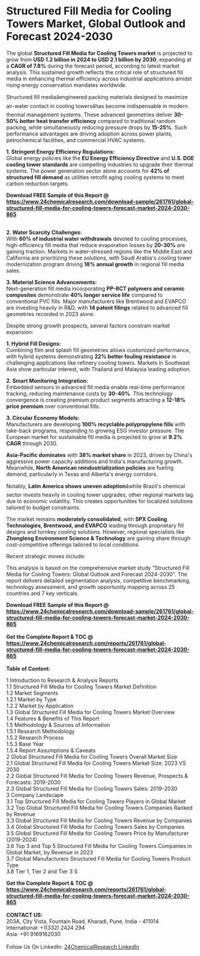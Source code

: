 <h1>Structured Fill Media for Cooling Towers Market, Global Outlook and Forecast 2024-2030</h1><p>The global <strong>Structured Fill Media for Cooling Towers market</strong> is projected to grow from <strong>USD 1.2 billion in 2024 to USD 2.1 billion by 2030</strong>, expanding at a <strong>CAGR of 7.8%</strong> during the forecast period, according to latest market analysis. This sustained growth reflects the critical role of structured fill media in enhancing thermal efficiency across industrial applications amidst rising energy conservation mandates worldwide.</p><p>Structured fill mediaâengineered packing materials designed to maximize air-water contact in cooling towersâhas become indispensable in modern thermal management systems. These advanced geometries deliver <strong>30-50% better heat transfer efficiency</strong> compared to traditional random packing, while simultaneously reducing pressure drops by <strong>15-25%</strong>. Such performance advantages are driving adoption across power plants, petrochemical facilities, and commercial HVAC systems.</p><p><strong>1. Stringent Energy Efficiency Regulations:</strong><br>
Global energy policies like the <strong>EU Energy Efficiency Directive</strong> and <strong>U.S. DOE cooling tower standards</strong> are compelling industries to upgrade their thermal systems. The power generation sector alone accounts for <strong>42% of structured fill demand</strong> as utilities retrofit aging cooling systems to meet carbon reduction targets.</p><div><b>Download FREE Sample of this Report @ 
            <a href="https://www.24chemicalresearch.com/download-sample/261761/global-structured-fill-media-for-cooling-towers-forecast-market-2024-2030-865">
            https://www.24chemicalresearch.com/download-sample/261761/global-structured-fill-media-for-cooling-towers-forecast-market-2024-2030-865</a></b></div><br><p><strong>2. Water Scarcity Challenges:</strong><br>
With <strong>60% of industrial water withdrawals</strong> devoted to cooling processes, high-efficiency fill media that reduce evaporation losses by <strong>20-30%</strong> are gaining traction. Markets in water-stressed regions like the Middle East and California are prioritizing these solutions, with Saudi Arabia's cooling tower modernization program driving <strong>18% annual growth</strong> in regional fill media sales.</p><p><strong>3. Material Science Advancements:</strong><br>
Next-generation fill media incorporating <strong>PP-RCT polymers and ceramic composites</strong> demonstrate <strong>40% longer service life</strong> compared to conventional PVC fills. Major manufacturers like Brentwood and EVAPCO are investing heavily in R&amp;D, with <strong>14 patent filings</strong> related to advanced fill geometries recorded in 2023 alone.</p><p>Despite strong growth prospects, several factors constrain market expansion:</p><p><strong>1. Hybrid Fill Designs:</strong><br>
Combining film and splash fill geometries allows customized performance, with hybrid systems demonstrating <strong>22% better fouling resistance</strong> in challenging applications like refinery cooling towers. Markets in Southeast Asia show particular interest, with Thailand and Malaysia leading adoption.</p><p><strong>2. Smart Monitoring Integration:</strong><br>
Embedded sensors in advanced fill media enable real-time performance tracking, reducing maintenance costs by <strong>30-40%</strong>. This technology convergence is creating premium product segments attracting a <strong>12-18% price premium</strong> over conventional fills.</p><p><strong>3. Circular Economy Models:</strong><br>
Manufacturers are developing <strong>100% recyclable polypropylene fills</strong> with take-back programs, responding to growing ESG investor pressure. The European market for sustainable fill media is projected to grow at <strong>9.2% CAGR</strong> through 2030.</p><p><strong>Asia-Pacific dominates</strong> with <strong>38% market share</strong> in 2023, driven by China's aggressive power capacity additions and India's manufacturing growth. Meanwhile, <strong>North American reindustrialization policies</strong> are fueling demand, particularly in Texas and Alberta's energy corridors.</p><p>Notably, <strong>Latin America shows uneven adoption</strong>âwhile Brazil's chemical sector invests heavily in cooling tower upgrades, other regional markets lag due to economic volatility. This creates opportunities for localized solutions tailored to budget constraints.</p><p>The market remains <strong>moderately consolidated</strong>, with <strong>SPX Cooling Technologies, Brentwood, and EVAPCO</strong> leading through proprietary fill designs and turnkey cooling solutions. However, regional specialists like <strong>Zhongleng Environment Science &amp; Technology</strong> are gaining share through cost-competitive offerings tailored to local conditions.</p><p>Recent strategic moves include:</p><p>This analysis is based on the comprehensive market study "Structured Fill Media for Cooling Towers: Global Outlook and Forecast 2024-2030". The report delivers detailed segmentation analysis, competitive benchmarking, technology assessment, and growth opportunity mapping across 25 countries and 7 key verticals.</p><div><b>Download FREE Sample of this Report @ 
            <a href="https://www.24chemicalresearch.com/download-sample/261761/global-structured-fill-media-for-cooling-towers-forecast-market-2024-2030-865">
            https://www.24chemicalresearch.com/download-sample/261761/global-structured-fill-media-for-cooling-towers-forecast-market-2024-2030-865</a></b></div><br><div><b>Get the Complete Report & TOC @ 
            <a href="https://www.24chemicalresearch.com/reports/261761/global-structured-fill-media-for-cooling-towers-forecast-market-2024-2030-865">
            https://www.24chemicalresearch.com/reports/261761/global-structured-fill-media-for-cooling-towers-forecast-market-2024-2030-865</a></b></div><br>
            <b>Table of Content:</b><p>1 Introduction to Research & Analysis Reports<br />
    1.1 Structured Fill Media for Cooling Towers Market Definition<br />
    1.2 Market Segments<br />
        1.2.1 Market by Type<br />
        1.2.2 Market by Application<br />
    1.3 Global Structured Fill Media for Cooling Towers Market Overview<br />
    1.4 Features & Benefits of This Report<br />
    1.5 Methodology & Sources of Information<br />
        1.5.1 Research Methodology<br />
        1.5.2 Research Process<br />
        1.5.3 Base Year<br />
        1.5.4 Report Assumptions & Caveats<br />
2 Global Structured Fill Media for Cooling Towers Overall Market Size<br />
    2.1 Global Structured Fill Media for Cooling Towers Market Size: 2023 VS 2030<br />
    2.2 Global Structured Fill Media for Cooling Towers Revenue, Prospects & Forecasts: 2019-2030<br />
    2.3 Global Structured Fill Media for Cooling Towers Sales: 2019-2030<br />
3 Company Landscape<br />
    3.1 Top Structured Fill Media for Cooling Towers Players in Global Market<br />
    3.2 Top Global Structured Fill Media for Cooling Towers Companies Ranked by Revenue<br />
    3.3 Global Structured Fill Media for Cooling Towers Revenue by Companies<br />
    3.4 Global Structured Fill Media for Cooling Towers Sales by Companies<br />
    3.5 Global Structured Fill Media for Cooling Towers Price by Manufacturer (2019-2024)<br />
    3.6 Top 3 and Top 5 Structured Fill Media for Cooling Towers Companies in Global Market, by Revenue in 2023<br />
    3.7 Global Manufacturers Structured Fill Media for Cooling Towers Product Type<br />
    3.8 Tier 1, Tier 2 and Tier 3 S</p><div><b>Get the Complete Report & TOC @ 
            <a href="https://www.24chemicalresearch.com/reports/261761/global-structured-fill-media-for-cooling-towers-forecast-market-2024-2030-865">
            https://www.24chemicalresearch.com/reports/261761/global-structured-fill-media-for-cooling-towers-forecast-market-2024-2030-865</a></b></div><br><b>CONTACT US:</b><br>
            203A, City Vista, Fountain Road, Kharadi, Pune, India - 411014<br>
            International: +1(332) 2424 294<br>
            Asia: +91 9169162030 <br><br>
            Follow Us On LinkedIn: <a href="https://www.linkedin.com/company/24chemicalresearch/">24ChemicalResearch LinkedIn</a>